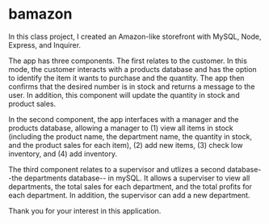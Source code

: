 # bamazon
In this class project, I created an Amazon-like storefront with MySQL, Node, Express, and Inquirer.  

The app has three components.  The first relates to the customer.  In this mode, the customer interacts with a products database and has the option to identify the item it wants to purchase and the quantity.  The app then confirms that the desired number is in stock and returns a message to the user.  In addition, this component will update the quantity in stock and product sales.  

In the second component, the app interfaces with a manager and the products database, allowing a manager to (1) view all items in stock (including the product name, the department name, the quantity in stock, and the product sales for each item), (2) add new items, (3) check low inventory, and (4) add inventory.  

The third component relates to a supervisor and utlizes a second database--the departments database-- in mySQL. It allows a superviser to view all departments, the total sales for each department, and the total profits for each department.  In addition, the supervisor can add a new department.    

Thank you for your interest in this application.  
